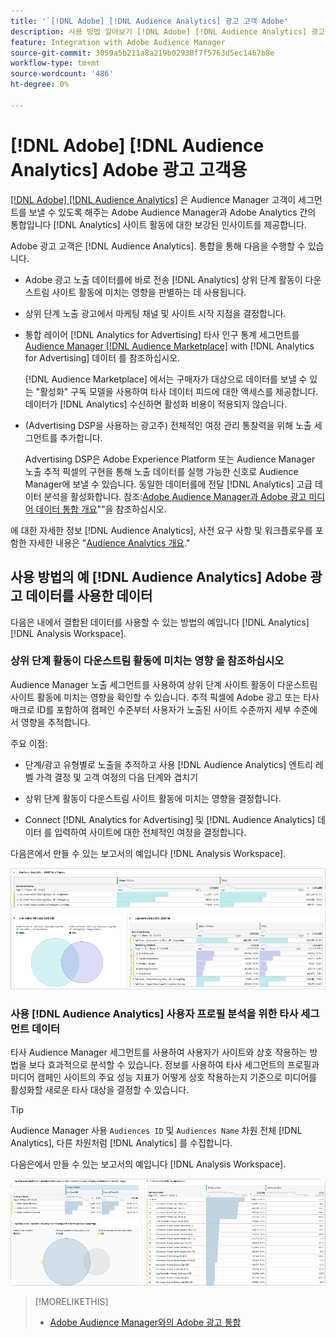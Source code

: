 ```yaml
---
title: '`[!DNL Adobe] [!DNL Audience Analytics] 광고 고객 Adobe'
description: 사용 방법 알아보기 [!DNL Adobe] [!DNL Audience Analytics] 광고 사용 사례
feature: Integration with Adobe Audience Manager
source-git-commit: 3059a5b211a8a219b02930f7f5763d5ec1467b8e
workflow-type: tm+mt
source-wordcount: '486'
ht-degree: 0%

---
```


# [!DNL Adobe] [!DNL Audience Analytics] Adobe 광고 고객용

[[!DNL Adobe] [!DNL Audience Analytics]](https://experienceleague.adobe.com/docs/analytics/integration/audience-analytics/mc-audiences-aam.html) 은 Audience Manager 고객이 세그먼트를 보낼 수 있도록 해주는 Adobe Audience Manager과 Adobe Analytics 간의 통합입니다 [!DNL Analytics] 사이트 활동에 대한 보강된 인사이트를 제공합니다.

Adobe 광고 고객은 [!DNL Audience Analytics]. 통합을 통해 다음을 수행할 수 있습니다.

* Adobe 광고 노출 데이터를에 바로 전송 [!DNL Analytics] 상위 단계 활동이 다운스트림 사이트 활동에 미치는 영향을 판별하는 데 사용됩니다.

* 상위 단계 노출 광고에서 마케팅 채널 및 사이트 시작 지점을 결정합니다.

* 통합 레이어 [!DNL Analytics for Advertising] 타사 인구 통계 세그먼트를 [Audience Manager [!DNL Audience Marketplace]](https://experienceleague.adobe.com/docs/audience-manager/user-guide/features/audience-marketplace/audience-marketplace.html) with [!DNL Analytics for Advertising] 데이터 를 참조하십시오.

   [!DNL Audience Marketplace] 에서는 구매자가 대상으로 데이터를 보낼 수 있는 &quot;활성화&quot; 구독 모델을 사용하여 타사 데이터 피드에 대한 액세스를 제공합니다. 데이터가 [!DNL Analytics] 수신하면 활성화 비용이 적용되지 않습니다.

* (Advertising DSP을 사용하는 광고주) 전체적인 여정 관리 통찰력을 위해 노출 세그먼트를 추가합니다.

   Advertising DSP은 Adobe Experience Platform 또는 Audience Manager 노출 추적 픽셀의 구현을 통해 노출 데이터를 실행 가능한 신호로 Audience Manager에 보낼 수 있습니다. 동일한 데이터를에 전달 [!DNL Analytics] 고급 데이터 분석을 활성화합니다. 참조:[Adobe Audience Manager과 Adobe 광고 미디어 데이터 통합 개요](/help/integrations/audience-manager/media-data-integration/overview.md)&quot;&quot;을 참조하십시오.

에 대한 자세한 정보 [!DNL Audience Analytics], 사전 요구 사항 및 워크플로우를 포함한 자세한 내용은 &quot;[Audience Analytics 개요](https://experienceleague.adobe.com/docs/analytics/integration/audience-analytics/mc-audiences-aam.html).&quot;

## 사용 방법의 예 [!DNL Audience Analytics] Adobe 광고 데이터를 사용한 데이터

다음은 내에서 결합된 데이터를 사용할 수 있는 방법의 예입니다 [!DNL Analytics] [!DNL Analysis Workspace].

### 상위 단계 활동이 다운스트림 활동에 미치는 영향 을 참조하십시오

Audience Manager 노출 세그먼트를 사용하여 상위 단계 사이트 활동이 다운스트림 사이트 활동에 미치는 영향을 확인할 수 있습니다. 추적 픽셀에 Adobe 광고 또는 타사 매크로 ID를 포함하여 캠페인 수준부터 사용자가 노출된 사이트 수준까지 세부 수준에서 영향을 추적합니다.

주요 이점:

* 단계/광고 유형별로 노출을 추적하고 사용 [!DNL Audience Analytics] 엔트리 레벨 가격 결정 및 고객 여정의 다음 단계와 겹치기

* 상위 단계 활동이 다운스트림 사이트 활동에 미치는 영향을 결정합니다.

* Connect [!DNL Analytics for Advertising]<!-- which doesn't include the last exposure event --> 및 [!DNL Audience Analytics] 데이터 <!-- (which includes the user's last exposure event) --> 를 입력하여 사이트에 대한 전체적인 여정을 결정합니다.

다음은에서 만들 수 있는 보고서의 예입니다 [!DNL Analysis Workspace].

![상위 단계 활동이 다운스트림 사이트 활동에 미치는 영향을 참조하십시오](/help/integrations/assets/audience-analytics-upper-funnel-exposure.png)

### 사용 [!DNL Audience Analytics] 사용자 프로필 분석을 위한 타사 세그먼트 데이터

타사 Audience Manager 세그먼트를 사용하여 사용자가 사이트와 상호 작용하는 방법을 보다 효과적으로 분석할 수 있습니다. 정보를 사용하여 타사 세그먼트의 프로필과 미디어 캠페인 사이트의 주요 성능 지표가 어떻게 상호 작용하는지 기준으로 미디어를 활성화할 새로운 타사 대상을 결정할 수 있습니다.

>[!TIP]
> Audience Manager 사용 `Audiences ID` 및 `Audiences Name` 차원 전체 [!DNL Analytics], 다른 차원처럼 [!DNL Analytics] 를 수집합니다.

다음은에서 만들 수 있는 보고서의 예입니다 [!DNL Analysis Workspace].

![타사 세그먼트를 사용하여 사용자 프로필 분석 강화](/help/integrations/assets/audience-analytics-third-party-report.png)

>[!MORELIKETHIS]
>
>* [Adobe Audience Manager와의 Adobe 광고 통합](/help/integrations/audience-manager/overview.md)

